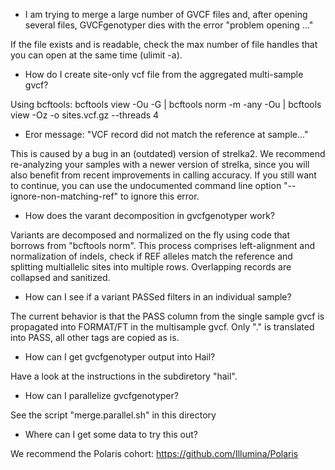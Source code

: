 
* I am trying to merge a large number of GVCF files and, after opening several files, GVCFgenotyper dies with the error "problem opening ..."

If the file exists and is readable, check the max number of file handles that you can open at the same time (ulimit -a).

* How do I create site-only vcf file from the aggregated multi-sample gvcf?

Using bcftools: bcftools view -Ou -G | bcftools norm -m -any -Ou | bcftools view -Oz -o sites.vcf.gz --threads 4

* Eror message: "VCF record did not match the reference at sample..."

This is caused by a bug in an (outdated) version of strelka2. We recommend re-analyzing your samples with a newer version of strelka, since you will also benefit from recent improvements in calling accuracy.
If you still want to continue, you can use the undocumented command line option "--ignore-non-matching-ref" to ignore this error.

* How does the varant decomposition in gvcfgenotyper work?

Variants are decomposed and normalized on the fly using code that borrows from "bcftools norm". This process comprises left-alignment and normalization of indels, check if REF alleles match the reference and splitting 
multiallelic sites into multiple rows. Overlapping records are collapsed and sanitized.

* How can I see if a variant PASSed filters in an individual sample?

The current behavior is that the PASS column from the single sample gvcf is propagated into FORMAT/FT in the multisample gvcf. 
Only "." is translated into PASS, all other tags are copied as is.

* How can I get gvcfgenotyper output into Hail?

Have a look at the instructions in the subdiretory "hail".

* How can I parallelize gvcfgenotyper?

See the script "merge.parallel.sh" in this directory

* Where can I get some data to try this out?

We recommend the Polaris cohort: https://github.com/Illumina/Polaris

